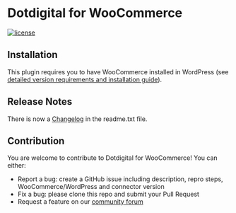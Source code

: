 Dotdigital for WooCommerce
======
[![license](https://img.shields.io/github/license/mashape/apistatus.svg)](LICENSE)

## Installation
This plugin requires you to have WooCommerce installed in WordPress (see [detailed version requirements and installation guide](readme.txt)).

## Release Notes
There is now a [Changelog](readme.txt) in the readme.txt file.

## Contribution
You are welcome to contribute to Dotdigital for WooCommerce! You can either:
* Report a bug: create a GitHub issue including description, repro steps, WooCommerce/WordPress and connector version
* Fix a bug: please clone this repo and submit your Pull Request
* Request a feature on our [community forum](https://support.dotdigital.com/hc/en-gb/community/topics/200432508-Feedback-and-feature-requests)
